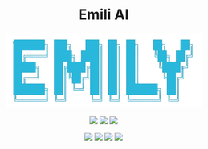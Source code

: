 <h1 align="center">Emili AI</h1>
<p align="center">
<img src="https://raw.githubusercontent.com/dkydivyansh/Emily-AI/main/logo.png">
</p>
<p align="center">     
  <img hight="100px" src="https://img.shields.io/badge/Version-0.1 Beta-green?style=for-the-badge">
  <img src="http://img.shields.io/github/license/dkydivyansh/Emily-AI?style=for-the-badge">
  <img src="https://img.shields.io/github/issues/dkydivyansh/Emily-AI?color=red&style=for-the-badge">
</p>

<p align="center">
  <img src="https://img.shields.io/badge/Author-dkydivyansh-blue?style=flat-square">
  <img src="https://img.shields.io/badge/Open%20Source-Yes-darkgreen?style=flat-square">
  <img src="https://img.shields.io/badge/Maintained%3F-Yes-lightblue?style=flat-square">
  <img src="https://img.shields.io/badge/Written%20In-Python?style=flat-square">
</p>

